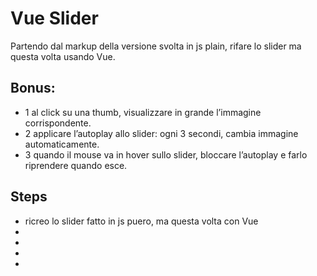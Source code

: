 Vue Slider
===

Partendo dal markup della versione svolta in js plain, rifare lo slider ma questa volta usando Vue. <br>

## Bonus:
- 1  al click su una thumb, visualizzare in grande l’immagine corrispondente.
- 2 applicare l’autoplay allo slider: ogni 3 secondi, cambia immagine automaticamente.
- 3 quando il mouse va in hover sullo slider, bloccare l’autoplay e farlo riprendere quando esce.

## Steps
- ricreo lo slider fatto in js puero, ma questa volta con Vue
- 
- 
- 
- 
